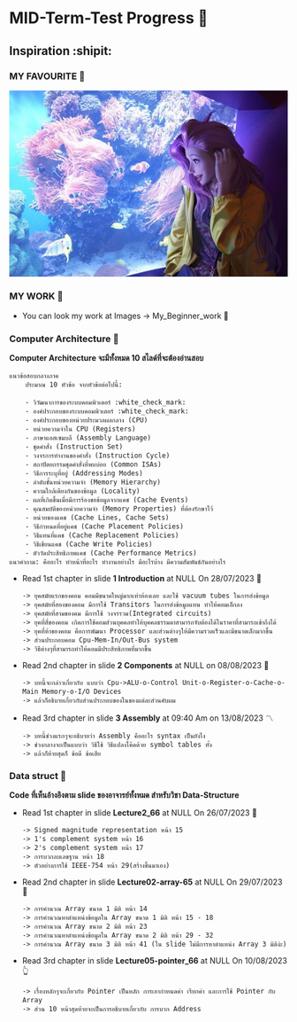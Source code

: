 # MID-Term-Test Progress :sunrise_over_mountains:
## Inspiration :shipit:
### MY FAVOURITE :musical_score:
![This is picture.](/Images/Inspiration_n_love/Seraphine_Aquriam.jpg "This is my wife!!!")
### MY WORK :movie_camera:
* You can look my work at Images -> My_Beginner_work :beginner:
### Computer Architecture :house_with_garden:
**Computer Architecture จะมีทั้งหมด 10 สไลด์ที่จะต้องอ่านสอบ**
```
แนวข้อสอบกลางภาค
    ประมาณ 10 หัวข้อ จากหัวข้อต่อไปนี้:

    - วิวัฒนาการของระบบคอมพิวเตอร์ :white_check_mark:
    - องค์ประกอบของระบบคอมพิวเตอร์ :white_check_mark:
    - องค์ประกอบของหน่วยประมวลผลกลาง (CPU)
    - หน่วยความจำใน CPU (Registers)
    - ภาษาแอสเซมบลี (Assembly Language)
    - ชุดคำสั่ง (Instruction Set)
    - วงจรการทำงานของคำสั่ง (Instruction Cycle)
    - สถาปัตยกรรมชุดคำสั่งที่พบบ่อย (Common ISAs)
    - วิธีการระบุที่อยู่ (Addressing Modes)
    - ลำดับชั้นหน่วยความจำ (Memory Hierarchy)
    - ความใกล้เคียงกันของข้อมูล (Locality)
    - ผลที่เกิดขึ้นเมื่อมีการร้องขอข้อมูลจากแคช (Cache Events)
    - คุณสมบัติของหน่วยความจำ (Memory Properties) ที่ต้องรักษาไว้
    - หน่วยของแคช (Cache Lines, Cache Sets)
    - วิธีกำหนดที่อยู่แคช (Cache Placement Policies)
    - วิธีแทนที่แคช (Cache Replacement Policies)
    - วิธีเขียนแคช (Cache Write Policies)
    - ตัววัดประสิทธิภาพแคช (Cache Performance Metrics)
แนวคำถาม: คืออะไร ทำหน้าที่อะไร ทำงานอย่างไร มีอะไรบ้าง มีความสัมพันธ์กันอย่างไร
```
* Read 1st chapter in slide **1 Introduction** at NULL On 28/07/2023 :triangular_flag_on_post:
    ```
    -> ยุคสมัยแรกของคอม คอมมีขนาดใหญ่มากเท่าห้องเลย และใช้ vacuum tubes ในการส่งข้อมูล
    -> ยุคสมัยที่สองของคอม มีการใช้ Transitors ในการส่งข้อมูลแทน ทำให้คอมเล็กลง
    -> ยุคสมัยที่สามของคม มีการใช้ วงจรรวม(Integrated circuits)
    -> ยุคที่สี่ของคอม เกิดการใช้คอมส่วนบุคคลทำให้บุคคลธรรมดาสามารถจับต้องได้ในราคาที่สามารถเข้าถึงได้
    -> ยุคที่ห้าของคอม คือการพัฒนา Processor และส่วนต่างๆให้มีความรวดเร็วและมีขนาดเล็กมากขึ้น
    -> ส่วนประกอบคอม Cpu-Mem-In/Out-Bus system
    -> วิธีต่างๆที่สามารถทำให้คอมมีประสิทธิภาพที่มากขึ้น
    ```
* Read 2nd chapter in slide **2 Components** at NULL on 08/08/2023 :rainbow:
    ```
    -> บทนี้จะกล่าวเกี่ยวกับ แบบว่า Cpu->ALU-o-Control Unit-o-Register-o-Cache-o-Main Memory-o-I/O Devices
    -> แล้วก็อธิบายเกี่ยวกับส่วนประกอบของในของแต่ละส่วนคับผม
    ```
* Read 3rd chapter in slide **3 Assembly** at 09:40 Am on 13/08/2023 :part_alternation_mark:
    ```
    -> บทนี้ช่วงแรกๆจะอธิบายว่า Assembly คืออะไร syntax เป็นยังไง
    -> ช่วงกลางจะเป็นแบบว่า วิธีใช้ วิธีแปลงโค๊ดด้วย symbol tables ทั้ง
    -> แล้วก็ท้ายสุดก็ ข้อดี ข้อเสีย
    ```
### Data struct :city_sunrise:
**Code ที่เห็นอ้างอิงตาม slide ของอาจารย์ทั้งหมด สำหรับวิชา Data-Structure**
* Read 1st chapter in slide **Lecture2_66** at NULL On 26/07/2023 :partying_face:
    ```
    -> Signed magnitude representation หน้า 15
    -> 1's complement system หน้า 16
    -> 2's complement system หน้า 17
    -> การบวกลบเลขฐาน หน้า 18
    -> ตัวอย่างการใช้ IEEE-754 หน้า 29(สร้างขึ้นมาเอง)
    ```
* Read 2nd chapter in slide **Lecture02-array-65** at NULL On 29/07/2023 :moyai:
    ```
    -> การคำนวณ Array ขนาด 1 มิติ หน้า 14 
    -> การคำนวณหาตำแหน่งข้อมูลใน Array ขนาด 1 มิติ หน้า 15 - 18
    -> การคำนวณ Array ขนาด 2 มิติ หน้า 23 
    -> การคำนวณหาตำแหน่งข้อมูลใน Array ขนาด 2 มิติ หน้า 29 - 32
    -> การคำนวณ Array ขนาด 3 มิติ หน้า 41 (ใน slide ไม่มีการหาตำแหน่ง Array 3 มิติง่ะ) 
    ```
* Read 3rd chapter in slide **Lecture05-pointer_66** at NULL On 10/08/2023 :point_up_2:
    ```
    -> เรื่องหลักๆจะเกี่ยวกับ Pointer เป็นหลัก การเอากำหนดค่า เรียกค่า และการใช้ Pointer กับ Array 
    -> ส่วน 10 หน้าสุดท้ายจะเป็นการอธิบายเกี่ยวกับ การบวก Address 
    ```
